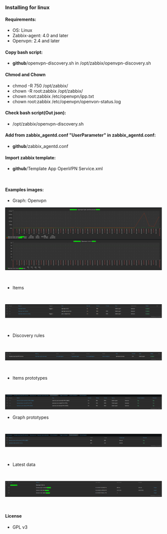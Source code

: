 ### Installing for linux
#### Requirements:
- OS: Linux
- Zabbix-agent: 4.0 and later
- Openvpn: 2.4 and later

#### Copy bash script:
- **github**/openvpn-discovery.sh in /opt/zabbix/openvpn-discovery.sh

#### Chmod and Chown
- chmod -R 750 /opt/zabbix/
- chown -R root:zabbix /opt/zabbix/
- chown root:zabbix /etc/openvpn/ipp.txt
- chown root:zabbix /etc/openvpn/openvon-status.log

#### Check bash script(Out json):
- /opt/zabbix/openvpn-discovery.sh

#### Add from zabbix_agentd.conf "UserParameter" in zabbix_agentd.conf:
- **github**/zabbix_agentd.conf

#### Import zabbix template:
- **github**/Template App OpenVPN Service.xml

<br/>

#### Examples images:
- Graph: Openvpn

![Image alt](https://github.com/nikimaxim/zbx-openvpn/blob/main/img/6.png)

<br/>

- Items

<br/>

![Image alt](https://github.com/nikimaxim/zbx-openvpn/blob/main/img/4.png)

<br/>

- Discovery rules

<br/>

![Image alt](https://github.com/nikimaxim/zbx-openvpn/blob/main/img/1.png)

<br/>

- Items prototypes

<br/>

![Image alt](https://github.com/nikimaxim/zbx-openvpn/blob/main/img/2.png)

- Graph prototypes

<br/>

![Image alt](https://github.com/nikimaxim/zbx-openvpn/blob/main/img/3.png)

<br/>

- Latest data

<br/>

![Image alt](https://github.com/nikimaxim/zbx-openvpn/blob/main/img/5.png)

<br/>

#### License
- GPL v3
